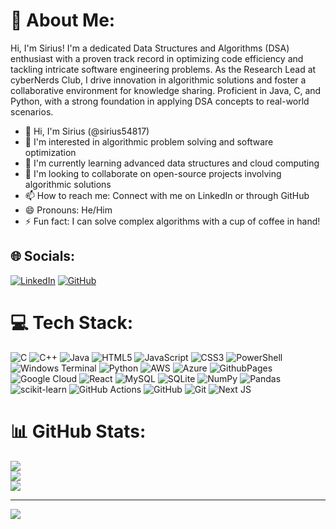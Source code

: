 # 💫 About Me:
Hi, I'm Sirius! I'm a dedicated Data Structures and Algorithms (DSA) enthusiast with a proven track record in optimizing code efficiency and tackling intricate software engineering problems. As the Research Lead at cyberNerds Club, I drive innovation in algorithmic solutions and foster a collaborative environment for knowledge sharing. Proficient in Java, C, and Python, with a strong foundation in applying DSA concepts to real-world scenarios.

- 👋 Hi, I'm Sirius (@sirius54817)
- 👀 I'm interested in algorithmic problem solving and software optimization
- 🌱 I'm currently learning advanced data structures and cloud computing
- 💞️ I'm looking to collaborate on open-source projects involving algorithmic solutions
- 📫 How to reach me: Connect with me on LinkedIn or through GitHub
- 😄 Pronouns: He/Him
- ⚡ Fun fact: I can solve complex algorithms with a cup of coffee in hand!

## 🌐 Socials:
[![LinkedIn](https://img.shields.io/badge/LinkedIn-%230077B5.svg?logo=linkedin&logoColor=white)](https://linkedin.com/in/sirius54817) [![GitHub](https://img.shields.io/badge/GitHub-%23121011.svg?logo=github&logoColor=white)](https://github.com/sirius54817)

# 💻 Tech Stack:
![C](https://img.shields.io/badge/c-%2300599C.svg?style=for-the-badge&logo=c&logoColor=white) ![C++](https://img.shields.io/badge/c++-%2300599C.svg?style=for-the-badge&logo=c%2B%2B&logoColor=white) ![Java](https://img.shields.io/badge/java-%23ED8B00.svg?style=for-the-badge&logo=openjdk&logoColor=white) ![HTML5](https://img.shields.io/badge/html5-%23E34F26.svg?style=for-the-badge&logo=html5&logoColor=white) ![JavaScript](https://img.shields.io/badge/javascript-%23323330.svg?style=for-the-badge&logo=javascript&logoColor=%23F7DF1E) ![CSS3](https://img.shields.io/badge/css3-%231572B6.svg?style=for-the-badge&logo=css3&logoColor=white) ![PowerShell](https://img.shields.io/badge/PowerShell-%235391FE.svg?style=for-the-badge&logo=powershell&logoColor=white) ![Windows Terminal](https://img.shields.io/badge/Windows%20Terminal-%234D4D4D.svg?style=for-the-badge&logo=windows-terminal&logoColor=white) ![Python](https://img.shields.io/badge/python-3670A0?style=for-the-badge&logo=python&logoColor=ffdd54) ![AWS](https://img.shields.io/badge/AWS-%23FF9900.svg?style=for-the-badge&logo=amazon-aws&logoColor=white) ![Azure](https://img.shields.io/badge/azure-%230072C6.svg?style=for-the-badge&logo=microsoftazure&logoColor=white) ![GithubPages](https://img.shields.io/badge/github%20pages-121013?style=for-the-badge&logo=github&logoColor=white) ![Google Cloud](https://img.shields.io/badge/GoogleCloud-%234285F4.svg?style=for-the-badge&logo=google-cloud&logoColor=white) ![React](https://img.shields.io/badge/react-%2320232a.svg?style=for-the-badge&logo=react&logoColor=%2361DAFB) ![MySQL](https://img.shields.io/badge/mysql-4479A1.svg?style=for-the-badge&logo=mysql&logoColor=white) ![SQLite](https://img.shields.io/badge/sqlite-%2307405e.svg?style=for-the-badge&logo=sqlite&logoColor=white) ![NumPy](https://img.shields.io/badge/numpy-%23013243.svg?style=for-the-badge&logo=numpy&logoColor=white) ![Pandas](https://img.shields.io/badge/pandas-%23150458.svg?style=for-the-badge&logo=pandas&logoColor=white) ![scikit-learn](https://img.shields.io/badge/scikit--learn-%23F7931E.svg?style=for-the-badge&logo=scikit-learn&logoColor=white) ![GitHub Actions](https://img.shields.io/badge/github%20actions-%232671E5.svg?style=for-the-badge&logo=githubactions&logoColor=white) ![GitHub](https://img.shields.io/badge/github-%23121011.svg?style=for-the-badge&logo=github&logoColor=white) ![Git](https://img.shields.io/badge/git-%23F05033.svg?style=for-the-badge&logo=git&logoColor=white) ![Next JS](https://img.shields.io/badge/Next-black?style=for-the-badge&logo=next.js&logoColor=white)

# 📊 GitHub Stats:
![](https://github-readme-stats.vercel.app/api?username=sirius54817&theme=dark&hide_border=false&include_all_commits=false&count_private=true)<br/>
![](https://github-readme-streak-stats.herokuapp.com/?user=sirius54817&theme=dark&hide_border=false)<br/>
![](https://github-readme-stats.vercel.app/api/top-langs/?username=sirius54817&theme=dark&hide_border=false&include_all_commits=false&count_private=true&layout=compact)

---
[![](https://visitcount.itsvg.in/api?id=sirius54817&icon=0&color=0)](https://visitcount.itsvg.in)

<!-- Proudly created with GPRM ( https://gprm.itsvg.in ) and customized by Sirius -->
